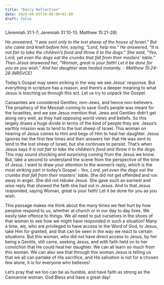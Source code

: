 ```yaml
---
title: "Daily Reflection"
date: 2020-08-05T10:00:00+01:00
draft: false
---
```


[Jeremiah 31:1-7; Jeremiah 31:10-13; Matthew 15:21-28]

_He answered, “I was sent only to the lost sheep of the house of Israel.” But she came and knelt before him, saying, “Lord, help me.” He answered, “It is not fair to take the children’s food and throw it to the dogs.” She said, “Yes, Lord, yet even the dogs eat the crumbs that fall from their masters’ table.” Then Jesus answered her, “Woman, great is your faith! Let it be done for you as you wish.” And her daughter was healed instantly. - Matthew 15:24-28 (NRSVCE)_

Today’s Gospel may seem striking in the way we see Jesus' response. But everything in scripture has a reason, and there’s a deeper meaning to what Jesus is teaching us through this act. Let us try to unpack the Gospel.

Canaanites are considered Gentiles, non-Jews, and hence non-believers. The prophecy of the Messiah coming to save God’s people was meant for the Israelites, and we see Jesus mention that. Jews and Gentiles didn’t get along very well, as they had opposing world views and beliefs. So this largely draws a huge divide in terms of the kind of people they are. Jesus’s earthly mission was to tend to the lost sheep of Israel. This woman on hearing of Jesus comes to Him and begs of Him to heal her daughter. Jesus ignores her the first few times and then answers her that He was sent to tend to the lost sheep of Israel, but she continues to persist. That’s when Jesus says _It is not fair to take the children’s food and throw it to the dogs_. This may sound shocking and surprising coming from the Jesus we know. But, take a second to understand the scene from the perspective of the time of Jesus. I want to draw your attention to the women’s reply, which is the most striking part in today’s Gospel - _Yes, Lord, yet even the dogs eat the crumbs that fall from their masters’ table_. She did not get offended and run away in anger. She did not rebuke Jesus. She gave such an earnest and wise reply that showed the faith she had out in Jesus. And to that Jesus responded, saying Woman, great is your faith! Let it be done for you as you wish.

This passage makes me think about the many times we feel hurt by how peoploe respond to us, whether at church or in our day to day lives. We easily take offence to things. We all need to put ourselves in the shoes of that woman to see how we might have responded in such a situation! Many a time, we, who are privileged to have access to the Word of God, to Jesus, take Him for granted, and that can be seen in the way we react to certain situations. But this woman, who did not have direct access to Jesus, by her being a Gentile, still came, seeking Jesus, and with faith held on to her conviction that He could heal her daughter. We can all learn so much from this woman. We can also see that through this woman Jesus is telling us that we all can partake of His sacrifice, and His salvation is not for a chosen few alone, it is for everyone who believes!

Let’s pray that we too can be as humble, and have faith as strong as the Cannanine woman. God Bless and have a great day!